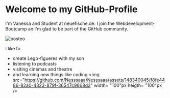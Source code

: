 # Welcome to my GitHub-Profile

I'm Vanessa and Student at neuefische.de. I join the Webdevelopment-Bootcamp an I'm glad to be part of the GitHub community.

![posteo](https://github.com/Nesssaaa/Nesssaaa/assets/148340045/47ad9c4e-6ede-44da-b0c6-b6ba92a21a1a)


I like to
- create Lego-figueres with my son
- listening to podcasts
- visiting cinemas and theatre
- and learning new things like coding
<img src="https://github.com/Nesssaaa/Nesssaaa/assets/148340045/f8fe4486-82a0-4323-879f-36547c9868d2" width= "100"px heigth= "100"px />

